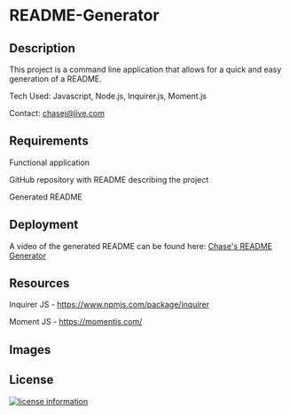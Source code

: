# README-Generator

## Description

This project is a command line application that allows for a quick and easy generation of a README.

Tech Used: Javascript, Node.js, Inquirer.js, Moment.js

Contact: chasej@live.com

## Requirements

Functional application

GitHub repository with README describing the project

Generated README

## Deployment

A video of the generated README can be found here: [Chase's README Generator](https://youtu.be/PuYBagscR2U)

## Resources

Inquirer JS - https://www.npmjs.com/package/inquirer

Moment JS - https://momentjs.com/


## Images

## License

[![license information](https://img.shields.io/badge/license-MIT-blue)](https://github.com/johnstoc13/README-Generator/blob/master/LICENSE)
